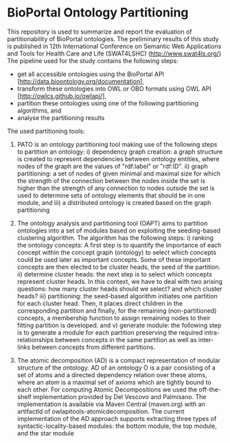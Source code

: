 # BioPortal Ontology Partitioning
This repository is used to summarize and report the evaluation of partitionability of BioPortal ontologies. The preliminary results of this study is published in 12th International Conference on Semantic Web Applications and Tools for Health Care and Life (SWAT4LSHC) (http://www.swat4ls.org/)
The pipeline used for the study contains the following steps:
 * get all accessible ontologies using the BioPortal API [http://data.bioontology.org/documentation],
 * transform these ontologies into OWL or OBO formats using OWL API [http://owlcs.github.io/owlapi/],
 * partition these ontologies using one of the following partitioning algorithms, and 
 * analyse the partitioning results
 
The used partitioning tools:
1. PATO is an ontology partitioning tool making use of the following steps to partition an ontology: i) dependency graph creation: a graph structure is created to represent dependencies between ontology entities, where nodes of the graph are the values of "rdf:label" or "rdf:ID". ii) graph partitioning: a set of nodes of given minimal and maximal size for which the strength of the connection between the nodes inside the set is higher than the strength of any connection to nodes outside the set is used to determine sets of ontology elements
that should be in one module, and iii) a distributed ontology is created based on the graph partitioning

2. The ontology analysis and partitioning tool (OAPT)  aims to partition ontologies into a set of modules based on exploiting the seeding-based clustering algorithm. The algorithm has the following steps: i) ranking the ontology concepts: A first step is to quantify the importance of each concept within the concept graph (ontology) to select which concepts could be used later as important concepts. Some of these important concepts are then elected to be cluster heads, the seed of the partition. ii) determine cluster heads: the next step is to select which concepts represent cluster heads. In this context, we have to deal with two arising questions: how many cluster heads should we select? and which cluster heads? iii) partitioning: the seed-based algorithm initiates one partition for each cluster head. Then, it places direct children in the corresponding partition and finally, for the remaining (non-partitioned) concepts, a membership function to assign remaining nodes to their fitting partition is developed. and v) generate module: the following step is to generate a module for each partition preserving the required intra-relationships between concepts in the same partition as well as inter-links between concepts from different partitions.

3. The atomic decomposition (AD) is a compact representation of modular structure of the ontology. AD of an ontology O is a pair consisting of a set of atoms and a directed dependency relation over these atoms, where an atom is a maximal set of axioms which are tightly bound to each other. For computing Atomic Decompositions we used the off-the-shelf implementation provided by Del Vescovo and Palmisano. The implementation is available via Maven Central (maven.org) with an artifactId of owlapitools-atomicdecomposition.
The current implementation of the AD approach supports extracting three types of syntactic-locality-based modules: the bottom module, the top module, and the star module

